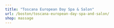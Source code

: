 ```yaml
---
title: "Toscana European Day Spa & Salon"
url: /boston/toscana-european-day-spa-and-salon/
shop: massage
---
```

